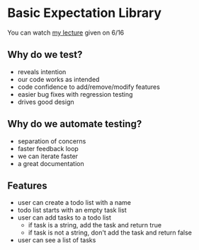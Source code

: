 # Basic Expectation Library

You can watch [my lecture](https://www.youtube.com/watch?v=7wKEiWF4_qg) given on 6/16

## Why do we test?
- reveals intention
- our code works as intended
- code confidence to add/remove/modify features
- easier bug fixes with regression testing
- drives good design

## Why do we automate testing?
- separation of concerns
- faster feedback loop
- we can iterate faster
- a great documentation

## Features
- user can create a todo list with a name
- todo list starts with an empty task list
- user can add tasks to a todo list
  - if task is a string, add the task and return true
  - if task is not a string, don't add the task and return false
- user can see a list of tasks
